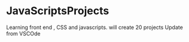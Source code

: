 # JavaScriptsProjects
 Learning front end , CSS and javascripts. will create 20 projects
Update from VSCOde